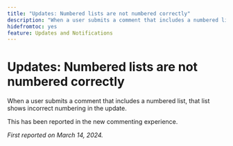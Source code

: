 ```yaml
---
title: "Updates: Numbered lists are not numbered correctly"
description: "When a user submits a comment that includes a numbered list, that list shows incorrect numbering in the update."
hidefromtoc: yes
feature: Updates and Notifications
---
```


# Updates: Numbered lists are not numbered correctly

When a user submits a comment that includes a numbered list, that list shows incorrect numbering in the update.

This has been reported in the new commenting experience.

_First reported on March 14, 2024._
